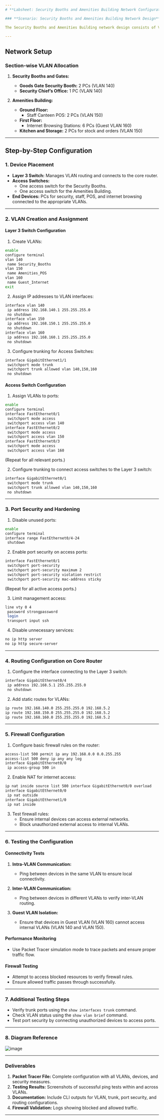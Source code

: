 ```yaml
---
# **Labsheet: Security Booths and Amenities Building Network Configuration**

### **Scenario: Security Booths and Amenities Building Network Design**

The Security Booths and Amenities Building network design consists of VLANs, devices, interconnectivity, and security measures. The goal is to configure VLANs, inter-VLAN routing, ensure port security, and test the network's functionality in Cisco Packet Tracer.

---
```


## **Network Setup**

### **Section-wise VLAN Allocation**

1. **Security Booths and Gates:**
   - **Goods Gate Security Booth:** 2 PCs (VLAN 140)
   - **Security Chief’s Office:** 1 PC (VLAN 140)

2. **Amenities Building:**
   - **Ground Floor:**
     - Staff Canteen POS: 2 PCs (VLAN 150)
   - **First Floor:**
     - Internet Browsing Stations: 6 PCs (Guest VLAN 160)
   - **Kitchen and Storage:** 2 PCs for stock and orders (VLAN 150)

---

## **Step-by-Step Configuration**

### **1. Device Placement**
- **Layer 3 Switch:** Manages VLAN routing and connects to the core router.
- **Access Switches:**
  - One access switch for the Security Booths.
  - One access switch for the Amenities Building.
- **End Devices:** PCs for security, staff, POS, and internet browsing connected to the appropriate VLANs.

---

### **2. VLAN Creation and Assignment**

#### **Layer 3 Switch Configuration**

1. Create VLANs:
```bash
enable
configure terminal
vlan 140
 name Security_Booths
vlan 150
 name Amenities_POS
vlan 160
 name Guest_Internet
exit
```

2. Assign IP addresses to VLAN interfaces:
```bash
interface vlan 140
 ip address 192.168.140.1 255.255.255.0
 no shutdown
interface vlan 150
 ip address 192.168.150.1 255.255.255.0
 no shutdown
interface vlan 160
 ip address 192.168.160.1 255.255.255.0
 no shutdown
```

3. Configure trunking for Access Switches:
```bash
interface GigabitEthernet1/1
 switchport mode trunk
 switchport trunk allowed vlan 140,150,160
 no shutdown
```

#### **Access Switch Configuration**

1. Assign VLANs to ports:
```bash
enable
configure terminal
interface FastEthernet0/1
 switchport mode access
 switchport access vlan 140
interface FastEthernet0/2
 switchport mode access
 switchport access vlan 150
interface FastEthernet0/3
 switchport mode access
 switchport access vlan 160
```
(Repeat for all relevant ports.)

2. Configure trunking to connect access switches to the Layer 3 switch:
```bash
interface GigabitEthernet0/1
 switchport mode trunk
 switchport trunk allowed vlan 140,150,160
 no shutdown
```

---

### **3. Port Security and Hardening**

1. Disable unused ports:
```bash
enable
configure terminal
interface range FastEthernet0/4-24
 shutdown
```

2. Enable port security on access ports:
```bash
interface FastEthernet0/1
 switchport port-security
 switchport port-security maximum 2
 switchport port-security violation restrict
 switchport port-security mac-address sticky
```
(Repeat for all active access ports.)

3. Limit management access:
```bash
line vty 0 4
 password strongpassword
 login
 transport input ssh
```

4. Disable unnecessary services:
```bash
no ip http server
no ip http secure-server
```

---

### **4. Routing Configuration on Core Router**

1. Configure the interface connecting to the Layer 3 switch:
```bash
interface GigabitEthernet0/4
 ip address 192.168.5.1 255.255.255.0
 no shutdown
```

2. Add static routes for VLANs:
```bash
ip route 192.168.140.0 255.255.255.0 192.168.5.2
ip route 192.168.150.0 255.255.255.0 192.168.5.2
ip route 192.168.160.0 255.255.255.0 192.168.5.2
```

---

### **5. Firewall Configuration**

1. Configure basic firewall rules on the router:
```bash
access-list 500 permit ip any 192.168.0.0 0.0.255.255
access-list 500 deny ip any any log
interface GigabitEthernet0/0
 ip access-group 500 in
```

2. Enable NAT for internet access:
```bash
ip nat inside source list 500 interface GigabitEthernet0/0 overload
interface GigabitEthernet0/0
 ip nat outside
interface GigabitEthernet1/0
 ip nat inside
```

3. Test firewall rules:
   - Ensure internal devices can access external networks.
   - Block unauthorized external access to internal VLANs.

---

### **6. Testing the Configuration**

#### **Connectivity Tests**
1. **Intra-VLAN Communication:**
   - Ping between devices in the same VLAN to ensure local connectivity.

2. **Inter-VLAN Communication:**
   - Ping between devices in different VLANs to verify inter-VLAN routing.

3. **Guest VLAN Isolation:**
   - Ensure that devices in Guest VLAN (VLAN 160) cannot access internal VLANs (VLAN 140 and VLAN 150).

#### **Performance Monitoring**
- Use Packet Tracer simulation mode to trace packets and ensure proper traffic flow.

#### **Firewall Testing**
- Attempt to access blocked resources to verify firewall rules.
- Ensure allowed traffic passes through successfully.

---

### **7. Additional Testing Steps**
- Verify trunk ports using the `show interfaces trunk` command.
- Check VLAN status using the `show vlan brief` command.
- Test port security by connecting unauthorized devices to access ports.

---

### **8. Diagram Reference**
![image](https://github.com/user-attachments/assets/025bc27c-3f2e-423d-bb0f-1607edf9b606)

---

### **Deliverables**
1. **Packet Tracer File:** Complete configuration with all VLANs, devices, and security measures.
2. **Testing Results:** Screenshots of successful ping tests within and across VLANs.
3. **Documentation:** Include CLI outputs for VLAN, trunk, port security, and routing configurations.
4. **Firewall Validation:** Logs showing blocked and allowed traffic.

---

